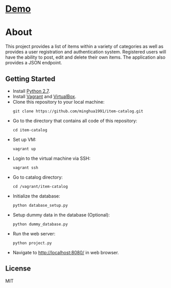 # [Demo](http://ec2-34-201-49-136.compute-1.amazonaws.com/)    


# About

This project provides a list of items within a variety of categories as well as provides a user registration and authentication system. Registered users will have the ability to post, edit and delete their own items. The application also provides a JSON endpoint.


## Getting Started

  - Install [Python 2.7](https://www.python.org/downloads).
  - Install [Vagrant](https://www.vagrantup.com/) and [VirtualBox](https://www.virtualbox.org/).
  - Clone this repository to your local machine:
    ```
    git clone https://github.com/minghua1991/item-catalog.git
    ```
  - Go to the directory that contains all code of this repository:
    ```
    cd item-catalog
    ```
  - Set up VM:
    ```
    vagrant up
    ```
  - Login to the virtual machine via SSH:
    ```
    vagrant ssh
    ```
  - Go to catalog directory:
    ```
    cd /vagrant/item-catalog
    ```
  - Initialize the database:
    ```
    python database_setup.py
    ```
  - Setup dummy data in the database (Optional):
    ```
    python dummy_database.py
    ```
  - Run the web server:
    ```
    python project.py
    ```
  - Navigate to [http://localhost:8080/](http://localhost:8080/) in web browser.



License
----

MIT
